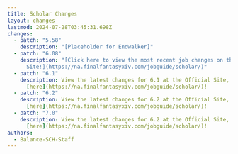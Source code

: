 ```yaml
---
title: Scholar Changes
layout: changes
lastmod: 2024-07-28T03:45:31.698Z
changes:
  - patch: "5.58"
    description: "[Placeholder for Endwalker]"
  - patch: "6.08"
    description: "[Click here to view the most recent job changes on the Official
      Site!](https://na.finalfantasyxiv.com/jobguide/scholar/)"
  - patch: "6.1"
    description: View the latest changes for 6.1 at the Official Site, located
      [here](https://na.finalfantasyxiv.com/jobguide/scholar/)!
  - patch: "6.2"
    description: View the latest changes for 6.2 at the Official Site, located
      [here](https://na.finalfantasyxiv.com/jobguide/scholar/)!
  - patch: "7.0"
    description: View the latest changes for 6.2 at the Official Site, located
      [here](https://na.finalfantasyxiv.com/jobguide/scholar/)!
authors:
  - Balance-SCH-Staff
---
```

